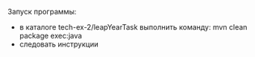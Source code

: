 Запуск программы:
- в каталоге tech-ex-2/leapYearTask выполнить команду:
                                                        mvn clean package exec:java
- следовать инструкции